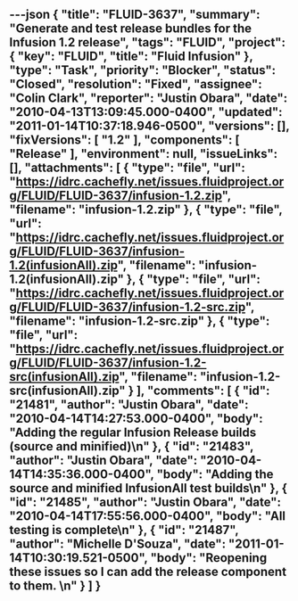 ---json
{
  "title": "FLUID-3637",
  "summary": "Generate and test release bundles for the Infusion 1.2 release",
  "tags": "FLUID",
  "project": {
    "key": "FLUID",
    "title": "Fluid Infusion"
  },
  "type": "Task",
  "priority": "Blocker",
  "status": "Closed",
  "resolution": "Fixed",
  "assignee": "Colin Clark",
  "reporter": "Justin Obara",
  "date": "2010-04-13T13:09:45.000-0400",
  "updated": "2011-01-14T10:37:18.946-0500",
  "versions": [],
  "fixVersions": [
    "1.2"
  ],
  "components": [
    "Release"
  ],
  "environment": null,
  "issueLinks": [],
  "attachments": [
    {
      "type": "file",
      "url": "https://idrc.cachefly.net/issues.fluidproject.org/FLUID/FLUID-3637/infusion-1.2.zip",
      "filename": "infusion-1.2.zip"
    },
    {
      "type": "file",
      "url": "https://idrc.cachefly.net/issues.fluidproject.org/FLUID/FLUID-3637/infusion-1.2(infusionAll).zip",
      "filename": "infusion-1.2(infusionAll).zip"
    },
    {
      "type": "file",
      "url": "https://idrc.cachefly.net/issues.fluidproject.org/FLUID/FLUID-3637/infusion-1.2-src.zip",
      "filename": "infusion-1.2-src.zip"
    },
    {
      "type": "file",
      "url": "https://idrc.cachefly.net/issues.fluidproject.org/FLUID/FLUID-3637/infusion-1.2-src(infusionAll).zip",
      "filename": "infusion-1.2-src(infusionAll).zip"
    }
  ],
  "comments": [
    {
      "id": "21481",
      "author": "Justin Obara",
      "date": "2010-04-14T14:27:53.000-0400",
      "body": "Adding the regular Infusion Release builds (source and minified)\n"
    },
    {
      "id": "21483",
      "author": "Justin Obara",
      "date": "2010-04-14T14:35:36.000-0400",
      "body": "Adding the source and minified InfusionAll test builds\n"
    },
    {
      "id": "21485",
      "author": "Justin Obara",
      "date": "2010-04-14T17:55:56.000-0400",
      "body": "All testing is complete\n"
    },
    {
      "id": "21487",
      "author": "Michelle D'Souza",
      "date": "2011-01-14T10:30:19.521-0500",
      "body": "Reopening these issues so I can add the release component to them.&#x20;\n"
    }
  ]
}
---

        